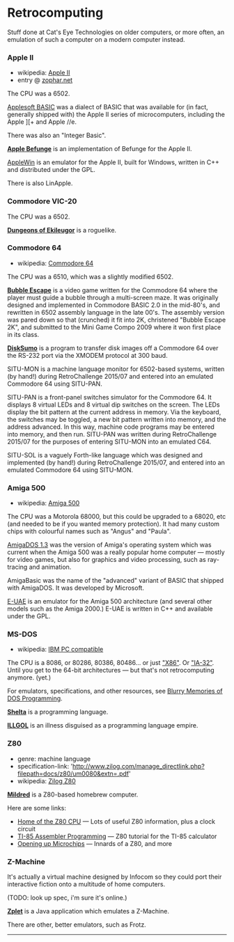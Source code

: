 Retrocomputing
==============

Stuff done at Cat's Eye Technologies on older computers, or more
often, an emulation of such a computer on a modern computer instead.

### Apple II

*   wikipedia: [Apple II](https://en.wikipedia.org/wiki/Apple_II)
*   entry @ [zophar.net](http://www.zophar.net/apple2.html)

The CPU was a 6502.

[Applesoft BASIC](http://www.scribd.com/doc/232832/Applesoft-Basic-Programming-Reference-Manual)
was a dialect of BASIC that was available for
(in fact, generally shipped with) the Apple II series of
microcomputers, including the Apple ][+ and Apple //e.

There was also an "Integer Basic".

**[Apple Befunge][]** is an implementation of Befunge for the Apple II.

[AppleWin](http://applewin.berlios.de/) is an emulator for the Apple II, built for Windows,
written in C++ and distributed under the GPL.

There is also LinApple.

### Commodore VIC-20

The CPU was a 6502.

**[Dungeons of Ekileugor][]** is a roguelike.

### Commodore 64

*   wikipedia: [Commodore 64](https://en.wikipedia.org/wiki/Commodore_64)

The CPU was a 6510, which was a slightly modified 6502.

**[Bubble Escape][]** is a video game written for the Commodore 64 where the player must guide a bubble through
a multi-screen maze. It was originally designed and implemented in Commodore BASIC 2.0 in the mid-80's, and
rewritten in 6502 assembly language in the late 00's. The assembly version was pared down so that (crunched) it
fit into 2K, christened "Bubble Escape 2K", and submitted to the Mini Game Compo 2009 where it won first place
in its class.

**[DiskSumo][]** is a program to transfer disk images off a Commodore 64 over the RS-232 port via the
XMODEM protocol at 300 baud.

SITU-MON is a machine language monitor for 6502-based systems, written (by hand!) during RetroChallenge 2015/07 and entered into an emulated Commodore 64 using SITU-PAN.

SITU-PAN is a front-panel switches simulator for the Commodore 64. It displays 8 virtual LEDs and 8 virtual dip switches on the screen. The LEDs display the bit pattern at the current address in memory. Via the keyboard, the switches may be toggled, a new bit pattern written into memory, and the address advanced. In this way, machine code programs may be entered into memory, and then run. SITU-PAN was written during RetroChallenge 2015/07 for the purposes of entering SITU-MON into an emulated C64.

SITU-SOL is a vaguely Forth-like language which was designed and implemented (by hand!) during RetroChallenge 2015/07, and entered into an emulated Commodore 64 using SITU-MON.

### Amiga 500

*   wikipedia: [Amiga 500](https://en.wikipedia.org/wiki/Amiga_500)

The CPU was a Motorola 68000, but this could be upgraded to a 68020, etc
(and needed to be if you wanted memory protection).  It had many custom chips
with colourful names such as "Angus" and "Paula".

[AmigaDOS 1.3](http://www.pagetable.com/docs/amigados_tripos/amigados_manual.pdf)
was the version of Amiga's operating system which was current when the Amiga 500
was a really popular home computer — mostly for video games, but also for graphics
and video processing, such as ray-tracing and animation.

AmigaBasic was the name of the "advanced" variant of BASIC that shipped with
AmigaDOS.  It was developed by Microsoft.

[E-UAE](http://www.rcdrummond.net/uae/) is an emulator for the Amiga 500
architecture (and several other models such as the Amiga 2000.)  E-UAE is written
in C++ and available under the GPL.

### MS-DOS

*   wikipedia: [IBM PC compatible](https://en.wikipedia.org/wiki/IBM_PC_compatible)

The CPU is a 8086, or 80286, 80386, 80486... or just ["X86"](https://en.wikipedia.org/wiki/X86).
Or ["IA-32"](http://www.intel.com/content/www/us/en/architecture-and-technology/64-ia-32-architectures-software-developer-vol-1-manual.html).
Until you get to the 64-bit architectures — but that's not retrocomputing
anymore.  (yet.)

For emulators, specifications, and other resources,
see [Blurry Memories of DOS Programming](https://github.com/catseye/The-Dossier/blob/master/article/Blurry%20Memories%20of%20DOS%20Programming.md).

**[Shelta][]** is a programming language.

**[ILLGOL][]** is an illness disguised as a programming language empire.

### Z80

*   genre: machine language
*   specification-link: 'http://www.zilog.com/manage_directlink.php?filepath=docs/z80/um0080&extn=.pdf'
*   wikipedia: [Zilog Z80](https://en.wikipedia.org/wiki/Zilog_Z80)

**[Mildred][]** is a Z80-based homebrew computer.

Here are some links:

*   [Home of the Z80 CPU](http://www.z80.info/) — Lots of useful Z80 information, plus a clock circuit
*   [TI-85 Assembler Programming](http://www.sealiesoftware.com/ti-asm/) — Z80 tutorial for the TI-85 calculator
*   [Opening up Microchips](http://zeptobars.ru/en/read/open-microchip-asic-what-inside-II-msp430-pic-z80) — Innards of a Z80, and more

### Z-Machine

It's actually a virtual machine designed by Infocom so they could port their interactive
fiction onto a multitude of home computers.

(TODO: look up spec, i'm sure it's online.)

**[Zplet](https://github.com/catseye/Zplet/)** is a Java application which emulates a Z-Machine.

There are other, better emulators, such as Frotz.

- - - -

[Apple II]: http://catseye.tc/node/Apple_II
[Apple Befunge]: http://catseye.tc/node/Apple_Befunge
[Dungeons of Ekileugor]: http://catseye.tc/node/Dungeons_of_Ekileugor
[Commodore VIC-20]: http://catseye.tc/node/Commodore_VIC-20
[Commodore 64]: http://catseye.tc/node/Commodore_64
[Bubble Escape]: http://catseye.tc/node/Bubble_Escape
[DiskSumo]: http://catseye.tc/node/DiskSumo
[MS-DOS]: http://catseye.tc/node/MS-DOS
[Shelta]: http://catseye.tc/node/Shelta
[ILLGOL]: http://catseye.tc/node/ILLGOL
[Mildred]: http://catseye.tc/node/Mildred
